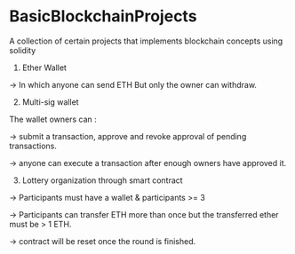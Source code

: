 # BasicBlockchainProjects
A collection of certain projects that implements blockchain concepts using solidity

 1. Ether Wallet 

-> In which anyone can send ETH But only the owner can withdraw. 

 2. Multi-sig wallet

The wallet owners can : 

-> submit a transaction, approve and revoke approval of pending transactions. 

-> anyone can execute a transaction after enough owners have approved it. 

3. Lottery organization through smart contract 

-> Participants must have a wallet & participants >= 3

-> Participants can transfer ETH more than once but the transferred ether must be > 1 ETH. 

-> contract will be reset once the round is finished. 
